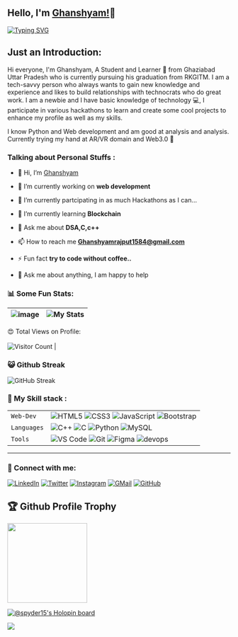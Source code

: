 ## Hello, I'm [Ghanshyam!](https://google.com)👋
[![Typing SVG](https://readme-typing-svg.herokuapp.com?size=25&color=1A9AF7&lines=I'm+Frontend+Web+Developer;and+a+Python+Developer;Currently+working+on+WEB+3.0)](https://git.io/typing-svg)
    



## Just an Introduction:

Hi everyone, I'm Ghanshyam, A Student and Learner 🚀 from Ghaziabad Uttar Pradesh who is currently pursuing his graduation from RKGITM. I am a tech-savvy person who always wants to gain new knowledge and experience and likes to build relationships with technocrats who do great work. I am a newbie and I have basic knowledge of technology 💻, I participate in various hackathons to learn and create some cool projects to enhance my profile as well as my skills.

I know Python and Web development and am good at analysis and analysis.
Currently trying my hand at AR/VR domain and Web3.0 🔗


### Talking about Personal Stuffs :

- 👋 Hi, I’m [Ghanshyam ](https://google.com)

- 🔭 I’m currently working on **web development**

- 👀 I’m currently partcipating in as much Hackathons as I can...

- 🌱 I’m currently learning **Blockchain**

- 💬 Ask me about **DSA,C,c++**

- 📫 How to reach me **Ghanshyamrajput1584@gmail.com**

- ⚡ Fun fact **try to code without coffee..**

- 💬 Ask me about anything, I am happy to help




### 📊 Some Fun Stats:
| ![image](https://github-readme-stats.vercel.app/api?username=mridulgoel03&&show_icons=true&title_color=ffff88ff&icon_color=bb2acf&text_color=daf7dc&bg_color=151515) | ![My Stats](https://github-readme-stats.vercel.app/api/top-langs/?username=mridulgoel03&theme=midnight-purple) | 
| --- | --- |
😍 Total Views on Profile:<br><br>
![Visitor Count](https://profile-counter.glitch.me/mridulgoel03/count.svg) |

### 😺 Github Streak 
![GitHub Streak](https://github-readme-streak-stats.herokuapp.com/?user=mridulgoel03&theme=gruvbox&background=1A0505FB(https://git.io/streak-stats)) 

### 🍁 My Skill stack :

|               |           |
|       ---     |    ---    |
| `Web-Dev`     | ![HTML5](https://img.shields.io/badge/-HTML5-CC2400?style=for-the-badge&logo=html5&logoColor=white) ![CSS3](https://img.shields.io/badge/-CSS3-E24800?style=for-the-badge&logo=css3) ![JavaScript](https://img.shields.io/badge/-JavaScript-FE7601?style=for-the-badge&logo=javascript) ![Bootstrap](https://img.shields.io/badge/bootstrap-FE9A00?style=for-the-badge&logo=bootstrap&logoColor=white)|
| `Languages`   | ![C++](https://img.shields.io/badge/-C++-034D9A?style=for-the-badge&logo=c%2B%2B) ![C](https://img.shields.io/badge/-C-034D9A?style=for-the-badge&logo=c%2B%2B) ![Python](https://img.shields.io/badge/-Python-1F65AC?style=for-the-badge&logo=Python&logoColor=white) ![MySQL](https://img.shields.io/badge/-MySQL-307BBD?style=for-the-badge&logo=mysql&logoColor=white)|
| `Tools`       | ![VS Code](https://img.shields.io/badge/Visual_Studio_Code-5D1A60?style=for-the-badge&logo=visual%20studio%20code&logoColor=white) ![Git](https://img.shields.io/badge/Git-682181?style=for-the-badge&logo=git&logoColor=white) ![Figma](https://img.shields.io/badge/figma-%23F24E1E.svg?style=for-the-badge&logo=figma&logoColor=white) ![devops](https://img.shields.io/badge/-devops-034D9A?style=for-the-badge&logo=devops%2B%2B)|


___  

### 🤝 Connect with me:

[![LinkedIn](https://img.shields.io/badge/LinkedIn-0077B5?style=for-the-badge&logo=linkedin&logoColor=white)](https://www.linkedin.com/in/ghanshyam-rajput-2b8275237/)
[![Twitter](https://img.shields.io/badge/Twitter-1DA1F2?style=for-the-badge&logo=twitter&logoColor=white)](https://twitter.com/Ghanshy50500528)
[![Instagram](https://img.shields.io/badge/Instagram-E4405F?style=for-the-badge&logo=instagram&logoColor=white)](https://www.instagram.com/i_am_g.rajput0000/)
[![GMail](https://img.shields.io/badge/Gmail-D14836?style=for-the-badge&logo=gmail&logoColor=white)](mailto:ghanshyamrajput1584@gmail.com)
[![GitHub](https://img.shields.io/badge/GitHub-100000?style=for-the-badge&logo=github&logoColor=white)](https://github.com/ghanshyam1584)



<h2>🏆 Github Profile Trophy</h2>
<a href="https://github.com/ryo-ma/github-profile-trophy">
  <img height="180" src="https://github-profile-trophy.vercel.app/?username=mridulgoel03&column=8&theme=algolia&no-frame=true"/>
</a>

[![@spyder15's Holopin board](https://holopin.me/@ghanshyam)](https://www.holopin.io/@ghanshyam)



![](https://raw.githubusercontent.com/halfrost/halfrost/master/icons/header_.png)




